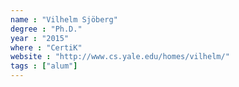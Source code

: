 ```yaml
---
name : "Vilhelm Sjöberg"
degree : "Ph.D."
year : "2015"
where : "CertiK"
website : "http://www.cs.yale.edu/homes/vilhelm/"
tags : ["alum"]
---
```

